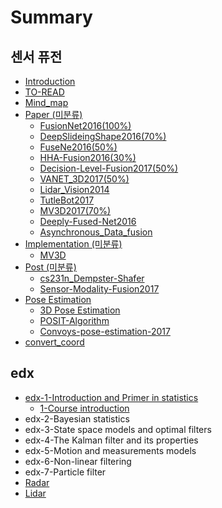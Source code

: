 # Summary

## 센서 퓨전

* [Introduction](README.md)
* [TO-READ](to-read.md)
* [Mind\_map](https://mind42.com/mindmap/9ff131a4-af98-426a-b9b3-e27e5c9b63b7)
* [Paper \(미분류\)](paper.md)
  * [FusionNet2016\(100%\)](paper/fusionnet-2016.md)
  * [DeepSlideingShape2016\(70%\)](paper/deepslideingshape-2016.md)
  * [FuseNe2016\(50%\)](paper/fusene2016.md)
  * [HHA-Fusion2016\(30%\)](paper/hha-fusion2016.md)
  * [Decision-Level-Fusion2017\(50%\)](paper/decision-level-fusion2017.md)
  * [VANET\_3D2017\(50%\)](paper/vanet3d2017.md)
  * [Lidar\_Vision2014](paper/lidarvision2014.md)
  * [TutleBot2017](paper/tutlebot2017.md)
  * [MV3D2017\(70%\)](paper/mv3d2017.md)
  * [Deeply-Fused-Net2016](paper/deeply-fused-net2016.md)
  * [Asynchronous\_Data\_fusion](paper/asynchronousdata-fusion.md)
* [Implementation \(미분류\)](implementation.md)
  * [MV3D](implementation/mv3d.md)
* [Post \(미분류\)](post.md)
  * [cs231n\_Dempster-Shafer](post/cs231ndempster-shafer.md)
  * [Sensor-Modality-Fusion2017](post/sensor-modality-fusion2017.md)
* [Pose Estimation](pose-estimation.md)
  * [3D Pose Estimation](pose-estimation/3d-pose-estimation.md)
  * [POSIT-Algorithm](pose-estimation/posit-algorithm.md)
  * [Convoys-pose-estimation-2017](pose-estimation/convoys-pose-estimation-2017.md)
* [convert\_coord](convertcoord.md)

## edx

* [edx-1-Introduction and Primer in statistics](edx-1-introduction-and-primer-in-statistics.md)
  * [1-Course introduction](edx-1-introduction-and-primer-in-statistics/1-course-introduction.md)
* edx-2-Bayesian statistics 
* edx-3-State space models and optimal filters 
* edx-4-The Kalman filter and its properties
* edx-5-Motion and measurements models
* edx-6-Non-linear filtering
* edx-7-Particle filter
* [Radar](radar.md)
* [Lidar](lidar.md)

